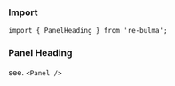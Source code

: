   ### Import
  
  `import { PanelHeading } from 're-bulma';`
  
  ### Panel Heading

  see. `<Panel />`
